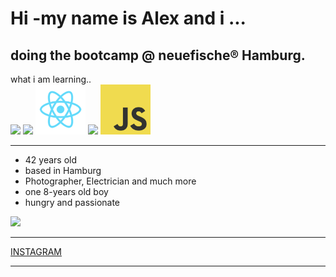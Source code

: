 # Hi -my name is Alex and i ...<br>
**doing the bootcamp @ neuefische® Hamburg.**
---
what i am learning..<br>
<img src=https://upload.wikimedia.org/wikipedia/commons/thumb/8/82/Devicon-html5-plain.svg/640px-Devicon-html5-plain.svg.png width=80>
<img src=https://upload.wikimedia.org/wikipedia/commons/thumb/6/62/CSS3_logo.svg/512px-CSS3_logo.svg.png?20210705212817 width=80>
<img src=https://raw.githubusercontent.com/github/explore/80688e429a7d4ef2fca1e82350fe8e3517d3494d/topics/react/react.png width=80>
<img src=https://github.githubassets.com/images/modules/logos_page/GitHub-Mark.png width=80>
<img src=https://raw.githubusercontent.com/github/explore/80688e429a7d4ef2fca1e82350fe8e3517d3494d/topics/javascript/javascript.png width=80>


---
- 42 years old
- based in Hamburg
- Photographer, Electrician and much more
- one 8-years old boy
- hungry and passionate<br>
<img src=https://vrclist.s3.amazonaws.com/worlds_photos/Bradlee101/W:USCSS%20Nostromo;W-TID:1584351835330351104;TID-3.jpg width=500>

---

[INSTAGRAM](https://www.instagram.com/lx_zippel/)

---
